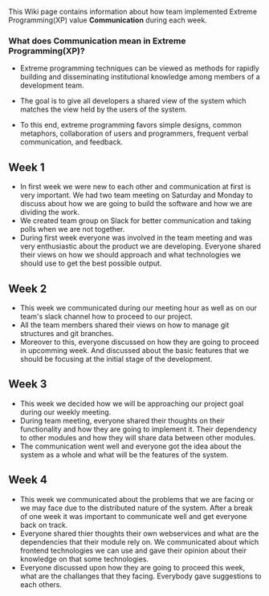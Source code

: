 This Wiki page contains information about how team implemented Extreme Programming(XP) value **Communication** during each week.

### What does Communication mean in Extreme Programming(XP)?

* Extreme programming techniques can be viewed as methods for rapidly building and disseminating institutional knowledge among members of a development team. 

* The goal is to give all developers a shared view of the system which matches the view held by the users of the system.

* To this end, extreme programming favors simple designs, common metaphors, collaboration of users and programmers, frequent verbal communication, and feedback.

## Week 1

* In first week we were new to each other and communication at first is very important. We had two team meeting on Saturday and Monday to discuss about how we are going to build the software and how we are dividing the work. 
* We created team group on Slack for better communication and taking polls when we are not together. 
* During first week everyone was involved in the team meeting and was very enthusiastic about the product we are developing. Everyone shared their views on how we should approach and what technologies we should use to get the best possible output.

## Week 2

* This week we communicated during our meeting hour as well as on our team's slack channel how to proceed to our project.
* All the team members shared their views on how to manage git structures and git branches. 
* Moreover to this, everyone discussed on how they are going to proceed in upcomming week. And discussed about the basic features that we should be focusing at the initial stage of the development.

## Week 3
* This week we decided how we will be approaching our project goal during our weekly meeting.
* During team meeting, everyone shared their thoughts on their functionality and how they are going to implement it. Their dependency to other modules and how they will share data between other modules.
* The communication went well and everyone got the idea about the system as a whole and what will be the features of the system.

## Week 4
* This week we communicated about the problems that we are facing or we may face due to the distributed nature of the system. After a break of one week it was important to communicate well and get everyone back on track.
* Everyone shared thier thoughts their own webservices and what are the dependencies that their module rely on. We communicated about which frontend technologies we can use and gave their opinion about their knowledge on that some technologies.
* Everyone discussed upon how they are going to proceed this week, what are the challanges that they facing. Everybody gave suggestions to each others.